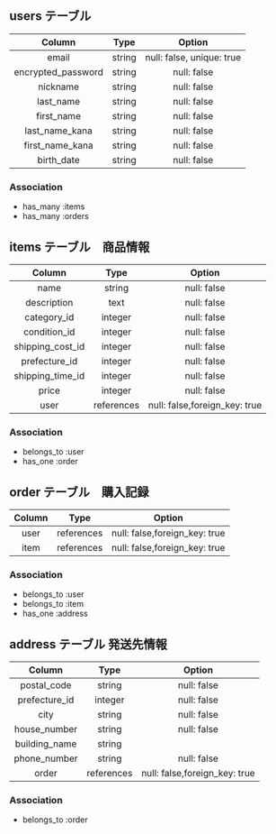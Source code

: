 ## users テーブル

| Column              | Type        | Option       |
|:-------------------:|:-----------:|:------------:|
| email               | string      | null: false, unique: true|
| encrypted_password  | string      | null: false  |
| nickname            | string      | null: false  |
| last_name           | string      | null: false  |
| first_name          | string      | null: false  |
| last_name_kana      | string      | null: false  |
| first_name_kana     | string      | null: false  |
| birth_date          | string      | null: false  |

### Association 
- has_many :items
- has_many :orders


## items テーブル　商品情報

| Column              | Type        | Option       |
|:-------------------:|:-----------:|:------------:|
| name                | string      | null: false  |
| description         | text        | null: false  |
| category_id         | integer     | null: false  |
| condition_id        | integer     | null: false  |
| shipping_cost_id    | integer     | null: false  |
| prefecture_id       | integer     | null: false  |
| shipping_time_id    | integer     | null: false  |
| price               | integer     | null: false  |
| user                | references	| null: false,foreign_key: true  |
 

### Association 
- belongs_to :user
- has_one :order


## order テーブル　購入記録

| Column              | Type        | Option       |
|:-------------------:|:-----------:|:------------:|
| user                | references	| null: false,foreign_key: true  |
| item                | references	| null: false,foreign_key: true  |


### Association 
- belongs_to :user
- belongs_to :item
- has_one :address


## address テーブル 発送先情報

| Column              | Type        | Option       |
|:-------------------:|:-----------:|:------------:|
| postal_code         | string      | null: false  |
| prefecture_id       | integer     | null: false  |
| city                | string      | null: false  |
| house_number        | string      | null: false  |
| building_name       | string      |              |
| phone_number        | string      | null: false  |
| order               | references	| null: false,foreign_key: true  |

### Association 
- belongs_to :order